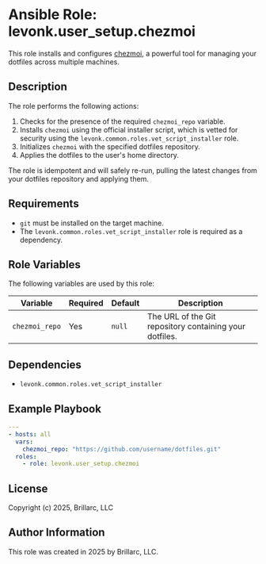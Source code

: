 # Ansible Role: levonk.user_setup.chezmoi

This role installs and configures [chezmoi](https://chezmoi.io), a powerful tool for managing your dotfiles across multiple machines.

## Description

The role performs the following actions:

1. Checks for the presence of the required `chezmoi_repo` variable.
2. Installs `chezmoi` using the official installer script, which is vetted for security using the `levonk.common.roles.vet_script_installer` role.
3. Initializes `chezmoi` with the specified dotfiles repository.
4. Applies the dotfiles to the user's home directory.

The role is idempotent and will safely re-run, pulling the latest changes from your dotfiles repository and applying them.

## Requirements

- `git` must be installed on the target machine.
- The `levonk.common.roles.vet_script_installer` role is required as a dependency.

## Role Variables

The following variables are used by this role:

| Variable       | Required | Default | Description                                      |
|----------------|----------|---------|--------------------------------------------------|
| `chezmoi_repo` | Yes      | `null`  | The URL of the Git repository containing your dotfiles. |

## Dependencies

- `levonk.common.roles.vet_script_installer`

## Example Playbook

```yaml
---
- hosts: all
  vars:
    chezmoi_repo: "https://github.com/username/dotfiles.git"
  roles:
    - role: levonk.user_setup.chezmoi
```

## License

Copyright (c) 2025, Brillarc, LLC

## Author Information

This role was created in 2025 by Brillarc, LLC.
